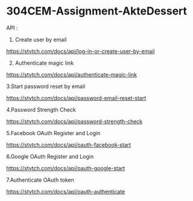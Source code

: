 # 304CEM-Assignment-AkteDessert

API : 

1. Create user by email

https://stytch.com/docs/api/log-in-or-create-user-by-email

2. Authenticate magic link

https://stytch.com/docs/api/authenticate-magic-link

3.Start password reset by email

https://stytch.com/docs/api/password-email-reset-start

4.Password Strength Check

https://stytch.com/docs/api/password-strength-check

5.Facebook OAuth Register and Login

https://stytch.com/docs/api/oauth-facebook-start

6.Google OAuth Register and Login

https://stytch.com/docs/api/oauth-google-start

7.Authenticate OAuth token

https://stytch.com/docs/api/oauth-authenticate

